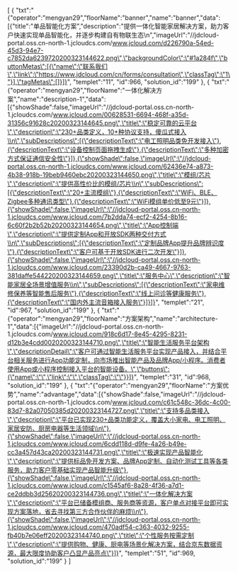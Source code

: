 [
	{
		"txt":"{\"operator\":\"mengyan29\",\"floorName\":\"banner\",\"name\":\"banner\",\"data\":[{\"title\":\"单品智能化方案\",\"description\":\"提供一体化智能家居解决方案，助力客户快速实现单品智能化，并逐步构建自有物联生态\\n\",\"imageUrl\":\"//jdcloud-portal.oss.cn-north-1.jcloudcs.com/www.jcloud.com/d226790a-54ed-45d3-94e7-c7852da6239720200323144622.png\",\"backgroundColor\":\"#1a284f\",\"buttonMetas\":[{\"name\":\"联系我们\",\"link\":\"https://www.jdcloud.com/cn/forms/consultation\",\"classTag\":\"1\"}],\"tagMetas\":[]}]}",
		"templet":"11",
		"id":966,
		"solution_id":"199"
	},
	{
		"txt":"{\"operator\":\"mengyan29\",\"floorName\":\"一体化解决方案\",\"name\":\"description-1\",\"data\":[{\"showShade\":false,\"imageUrl\":\"//jdcloud-portal.oss.cn-north-1.jcloudcs.com/www.jcloud.com/00628531-6694-468f-a35d-31356c91628c20200323144645.png\",\"title\":\"稳定可靠的云平台\",\"description\":\"230+品类定义，10+种协议支持，傻瓜式接入\\n\",\"subDescriptions\":[{\"descriptionText\":\"电工照明品类免开发接入\"},{\"descriptionText\":\"设备控制页面拖拽生成\"},{\"descriptionText\":\"多种加密方式保证通信安全性\"}]},{\"showShade\":false,\"imageUrl\":\"//jdcloud-portal.oss.cn-north-1.jcloudcs.com/www.jcloud.com/62436e74-a873-4b38-918b-19beb9460ebc20200323144650.png\",\"title\":\"模组/芯片\",\"description\":\"提供高性价比的模组/芯片\\n\",\"subDescriptions\":[{\"descriptionText\":\"20+主流模组\"},{\"descriptionText\":\"WiFi、BLE、Zigbee多种通讯类型\"},{\"descriptionText\":\"WiFi模组单价低至9元\"}]},{\"showShade\":false,\"imageUrl\":\"//jdcloud-portal.oss.cn-north-1.jcloudcs.com/www.jcloud.com/7b2dda74-ecf2-4254-8b16-6c60f2b2b52b20200323144654.png\",\"title\":\"App控制端\",\"description\":\"提供定制App和开放SDK两种交付方式\\n\",\"subDescriptions\":[{\"descriptionText\":\"定制品牌App提升品牌辨识度\"},{\"descriptionText\":\"客户可基于开放SDK进行二次开发\"}]},{\"showShade\":false,\"imageUrl\":\"//jdcloud-portal.oss.cn-north-1.jcloudcs.com/www.jcloud.com/23390d2b-ca49-4667-9763-381daffe544220200323144659.png\",\"title\":\"服务中心\",\"description\":\"智能家居全场景增值服务\\n\",\"subDescriptions\":[{\"descriptionText\":\"家电维修保养等智能售后服务\"},{\"descriptionText\":\"线上问诊等健康服务\"},{\"descriptionText\":\"国内外主流音箱接入服务\"}]}]}",
		"templet":"21",
		"id":967,
		"solution_id":"199"
	},
	{
		"txt":"{\"operator\":\"mengyan29\",\"floorName\":\"方案架构\",\"name\":\"architecture-1\",\"data\":[{\"imageUrl\":\"//jdcloud-portal.oss.cn-north-1.jcloudcs.com/www.jcloud.com/918c6d17-8e45-4295-8231-d12b3e4cdd0020200323144710.png\",\"title\":\"智能生活服务平台架构\",\"descriptionDetail\":\"客户可通过智能生活服务平台实现产品接入，并结合平台相关服务进行App功能定制，向市场推出智能产品及品牌App/小程序。消费者使用App或小程序控制接入平台的智能设备。\",\"buttons\":{\"name\":\"\",\"link\":\"\",\"classTag\":\"\"}}]}",
		"templet":"31",
		"id":968,
		"solution_id":"199"
	},
	{
		"txt":"{\"operator\":\"mengyan29\",\"floorName\":\"方案优势\",\"name\":\"advantage\",\"data\":[{\"showShade\":false,\"imageUrl\":\"//jdcloud-portal.oss.cn-north-1.jcloudcs.com/www.jcloud.com/c61c548c-36dc-4c00-83d7-82a07050385d20200323144727.png\",\"title\":\"支持多品类接入\",\"description\":\"平台已实现230+品类功能定义，覆盖大小家电、电工照明、家居安防、厨房电器等生活领域\\n\"},{\"showShade\":false,\"imageUrl\":\"//jdcloud-portal.oss.cn-north-1.jcloudcs.com/www.jcloud.com/6cdd118d-d9fe-4a26-b49e-cc3a457d43ca20200323144731.png\",\"title\":\"极速实现产品智能化\",\"description\":\"提供标品免开发方案、品牌App定制、自动化测试工具等各类服务，助力客户零基础实现产品智能升级\"},{\"showShade\":false,\"imageUrl\":\"//jdcloud-portal.oss.cn-north-1.jcloudcs.com/www.jcloud.com/c1545af6-8a28-4f36-a7d1-ce2ddbb3d25620200323144736.png\",\"title\":\"一体化解决方案\",\"description\":\"平台已储备模组商、服务商等资源，客户单点对接平台即可实现方案落地，省去寻找第三方合作伙伴的麻烦\\n\"},{\"showShade\":false,\"imageUrl\":\"//jdcloud-portal.oss.cn-north-1.jcloudcs.com/www.jcloud.com/470adf54-c363-4032-9255-fb40b7e06eff20200323144740.png\",\"title\":\"个性服务按需定制\",\"description\":\"提供购物、健康、厨电等场景化解决方案，结合京东数据资源，最大限度协助客户凸显产品亮点\"}]}",
		"templet":"51",
		"id":969,
		"solution_id":"199"
	}
]